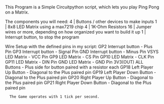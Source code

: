 This Program is a Simple Circuitpython script, which lets you play Ping Pong on a Matrix.

The components you will need: 
        4 | Buttons / other devices to make inputs
        1 | 8x8 LED Matrix using a max7219 chip
        4 | 1K-Ohm Resistors
      16 | Jumper wires or more, depending on how organized you want to build it up
        1 | Interrupt button, to stop the program

Wire Setup with the defined pins in my script:
      GP2   Interrupt button - Plus Pin
      GP3   Interrupt button - Signal Pin
      GND  Interrupt button - Minus Pin
      VSYS LED Matrix - VCC Pin
      GP9   LED Matrix - CS Pin
      GP10 LED Matrix - CLK Pin
      GP11 LED Matrix - DIN Pin
      GND   LED Matrix - GND Pin
      3V3(OUT) ALL Buttons - Plus side for button paired with a resistor each
      GP18 Left Player Up Button - Diagonal to the Plus paired pin
      GP19 Left Player Down Button - Diagonal to the Plus paired pin 
      GP20 Right Player Up Button - Diagonal to the Plus paired pin 
      GP21 Right Player Down Button - Diagonal to the Plus paired pin 

      The Game operates with 1 tick per second.